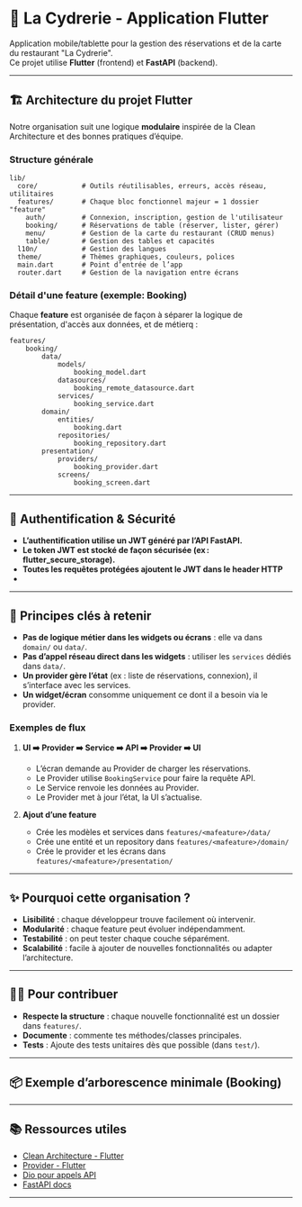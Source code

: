 # 🍏 La Cydrerie - Application Flutter

Application mobile/tablette pour la gestion des réservations et de la carte du restaurant "La Cydrerie".  
Ce projet utilise **Flutter** (frontend) et **FastAPI** (backend).

---

## 🏗️ Architecture du projet Flutter

Notre organisation suit une logique **modulaire** inspirée de la Clean Architecture et des bonnes pratiques d’équipe.

### Structure générale

```plaintext
lib/
  core/           # Outils réutilisables, erreurs, accès réseau, utilitaires
  features/       # Chaque bloc fonctionnel majeur = 1 dossier "feature"
    auth/         # Connexion, inscription, gestion de l'utilisateur
    booking/      # Réservations de table (réserver, lister, gérer)
    menu/         # Gestion de la carte du restaurant (CRUD menus)
    table/        # Gestion des tables et capacités
  l10n/           # Gestion des langues
  theme/          # Thèmes graphiques, couleurs, polices
  main.dart       # Point d’entrée de l’app
  router.dart     # Gestion de la navigation entre écrans
```

### Détail d'une feature (exemple: Booking)
Chaque **feature** est organisée de façon à séparer la logique de présentation, d'accès aux données, et de métierq :
```plaintext
features/
    booking/
        data/
            models/
                booking_model.dart
            datasources/
                booking_remote_datasource.dart
            services/
                booking_service.dart
        domain/
            entities/
                booking.dart
            repositories/
                booking_repository.dart
        presentation/
            providers/
                booking_provider.dart
            screens/
                booking_screen.dart
```

--- 

## 🔑 Authentification & Sécurité
- **L’authentification utilise un JWT généré par l’API FastAPI.**
- **Le token JWT est stocké de façon sécurisée (ex : flutter_secure_storage).**
- **Toutes les requêtes protégées ajoutent le JWT dans le header HTTP**
- 
---

## 🔁 Principes clés à retenir

- **Pas de logique métier dans les widgets ou écrans** : elle va dans `domain/` ou `data/`.
- **Pas d’appel réseau direct dans les widgets** : utiliser les `services` dédiés dans `data/`.
- **Un provider gère l’état** (ex : liste de réservations, connexion), il s’interface avec les services.
- **Un widget/écran** consomme uniquement ce dont il a besoin via le provider.

### Exemples de flux

1. **UI ➡️ Provider ➡️ Service ➡️ API ➡️ Provider ➡️ UI**
    - L’écran demande au Provider de charger les réservations.
    - Le Provider utilise `BookingService` pour faire la requête API.
    - Le Service renvoie les données au Provider.
    - Le Provider met à jour l’état, la UI s’actualise.

2. **Ajout d’une feature**
    - Crée les modèles et services dans `features/<mafeature>/data/`
    - Crée une entité et un repository dans `features/<mafeature>/domain/`
    - Crée le provider et les écrans dans `features/<mafeature>/presentation/`

---

## ✨ Pourquoi cette organisation ?

- **Lisibilité** : chaque développeur trouve facilement où intervenir.
- **Modularité** : chaque feature peut évoluer indépendamment.
- **Testabilité** : on peut tester chaque couche séparément.
- **Scalabilité** : facile à ajouter de nouvelles fonctionnalités ou adapter l’architecture.

---

## 🧑‍💻 Pour contribuer

- **Respecte la structure** : chaque nouvelle fonctionnalité est un dossier dans `features/`.
- **Documente** : commente tes méthodes/classes principales.
- **Tests** : Ajoute des tests unitaires dès que possible (dans `test/`).

---

## 📦 Exemple d’arborescence minimale (Booking)


---

## 📚 Ressources utiles

- [Clean Architecture - Flutter](https://resocoder.com/clean-architecture-tdd/)
- [Provider - Flutter](https://pub.dev/packages/provider)
- [Dio pour appels API](https://pub.dev/packages/dio)
- [FastAPI docs](https://fastapi.tiangolo.com/)

---
